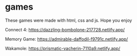 # games
These games were made with html, css and js. Hope you enjoy

Connect 4: https://dazzling-bombolone-217728.netlify.app/

Memory Game: https://admirable-daffodil-f9791c.netlify.app/

Wakamole: https://prismatic-vacherin-7110a9.netlify.app/
